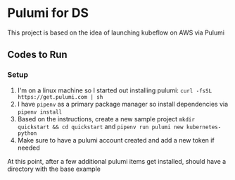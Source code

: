 # Pulumi for DS

This project is based on the idea of launching kubeflow on AWS via Pulumi

## Codes to Run

### Setup
1. I'm on a linux machine so I started out installing pulumi: `curl -fsSL https://get.pulumi.com | sh`
2. I have `pipenv` as a primary package manager so install dependencies via `pipenv install`
3. Based on the instructions, create a new sample project `mkdir quickstart && cd quickstart` and `pipenv run pulumi new kubernetes-python`
4. Make sure to have a pulumi account created and add a new token if needed

At this point, after a few additional pulumi items get installed, should have a directory with the base example

